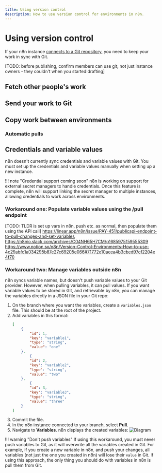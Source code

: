 ```yaml
---
title: Using version control
description: How to use version control for environments in n8n.
---
```


# Using version control

If your n8n instance [connects to a Git repository](/environments/version-control/setup/), you need to keep your work in sync with Git.

[TODO: before publishing, confirm members can use git, not just instance owners - they couldn't when you started drafting]

## Fetch other people's work



## Send your work to Git



## Copy work between environments

### Automatic pulls

## Credentials and variable values

n8n doesn't currently sync credentials and variable values with Git. You must set up the credentials and variable values manually when setting up a new instance.

!!! note "Credential support coming soon"
	n8n is working on support for external secret managers to handle credentials. Once this feature is complete, n8n will support linking the secret manager to multiple instances, allowing credentials to work across environments.

### Workaround one: Populate variable values using the /pull endpoint

[TODO: TLDR is set up vars in n8n, push etc. as normal, then populate them using the API call]
https://linear.app/n8n/issue/PAY-451/publicapi-endpoint-to-pull-changes-and-set-variables
https://n8nio.slack.com/archives/C04NH65H7CM/p1685975159555309
https://www.notion.so/n8n/Version-Control-Environments-How-to-use-4c29abfc1a034295b87c27c69205e066#71772e10aeea4b3cbed97cf2204e4f70

### Workaround two: Manage variables outside n8n

n8n syncs variable names, but doesn't push variable values to your Git provider. However, when pulling variables, it can pull values. If you want variable values to be stored in Git, and retrievable by n8n, you can manage the variables directly in a JSON file in your Git repo:

1. On the branch where you want the variables, create a `variables.json` file. This should be at the root of the project.
2. Add variables in this format:
	```json
	[
		{
			"id": 1,
			"key": "variable1",
			"type": "string",
			"value": "one"
		},
			{
			"id": 2,
			"key": "variable2",
			"type": "string",
			"value": "two"
		},
			{
			"id": 3,
			"key": "variable3",
			"type": "string",
			"value": "three"
		}
	]
	```
3. Commit the file.
4. In the n8n instance connected to your branch, select **Pull**. 
5. Navigate to **Variables**. n8n displays the created variables:
	![Diagram](/_images/environments/variables-created.png)

!!! warning "Don't push variables"
	If using this workaround, you must never push variables to Git, as it will overwrite all the variables created in Git. For example, if you create a new variable in n8n, and push your changes, all variables (not just the one you created in n8n) will lose their `value` in Git. If using this approach, the only thing you should do with variables in n8n is pull them from Git.
